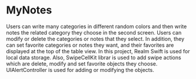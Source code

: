# MyNotes
Users can write many categories in different random colors and then write notes the related category they choose in the second screen. Users can modify or delete the categories or notes that they select. In addition, they can set favorite categories or notes they want, and their favorites are displayed at the top of the table view. In this project, Realm Swift is used for local data storage. Also, SwipeCellKit librar is used to add swipe actions which are delete, modify and set favorite objects they choose. UIAlertController is used for adding or modifying the objects.
